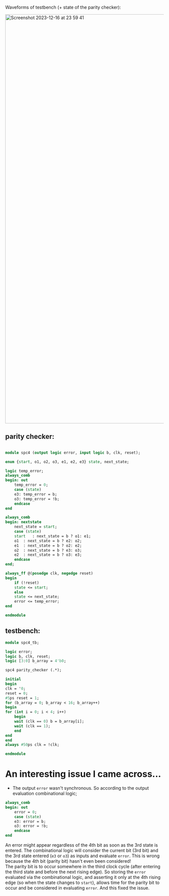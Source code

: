 Waveforms of testbench (+ state of the parity checker):
<br />
	
<img width="1299" alt="Screenshot 2023-12-16 at 23 59 41" src="https://github.com/Raptor2718/SystemVerilog-log/assets/106425621/9eac5b4a-1aca-44eb-aacb-378f9a994188">

## parity checker:

```systemverilog

module spc4 (output logic error, input logic b, clk, reset);

enum {start, o1, o2, o3, e1, e2, e3} state, next_state;

logic temp_error;
always_comb
begin: out
	temp_error = 0;
	case (state)
	e3: temp_error = b;
	o3: temp_error = !b;
	endcase
end

always_comb
begin: nextstate
	next_state = start;
	case (state)
	start	: next_state = b ? o1: e1;
	o1	: next_state = b ? e2: o2;
	e1	: next_state = b ? o2: e2;
	o2	: next_state = b ? e3: o3;
	e2	: next_state = b ? o3: e3;
	endcase
end;

always_ff @(posedge clk, negedge reset)
begin
	if (!reset) 
	state <= start;
	else 
	state <= next_state;
	error <= temp_error;
end

endmodule
```

## testbench:

```systemverilog
module spc4_tb; 

logic error;
logic b, clk, reset;
logic [3:0] b_array = 4'b0; 		

spc4 parity_checker (.*);

initial
begin
clk = '0;
reset = 0;
#5ps reset = 1;
for (b_array = 0; b_array < 16; b_array++) 
begin
for (int i = 0; i < 4; i++) 
	begin
	wait (clk == 0) b = b_array[i];
	wait (clk == 1);
	end
end
end
always #50ps clk = !clk;

endmodule
```
# An interesting issue I came across...

* The output ```error``` wasn't synchronous. So according to the output evaluation combinational logic;
```systemverilog
always_comb
begin: out
	error = 0;
	case (state)
	e3: error = b;
	o3: error = !b;
	endcase
end
```
An error might appear regardless of the 4th bit as soon as the 3rd state is entered. The combinational logic will consider the current bit (3rd bit) and the 3rd state entered (```e3``` or ```o3```) as inputs and evaluate ```error```. This is wrong because the 4th bit (parity bit) hasn't even been considered!  
The parity bit is to occur somewhere in the third clock cycle (after entering the third state and before the next rising edge). So storing the ```error``` evaluated via the combinational logic, and asserting it only at the 4th rising edge (so when the state changes to ```start```), allows time for the parity bit to occur and be considered in evaluating ```error```. And this fixed the issue.

    
